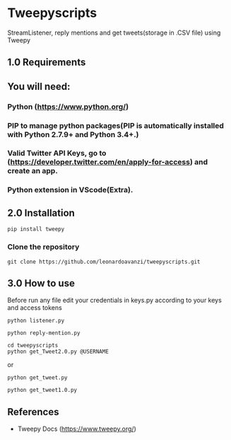 # Tweepyscripts
StreamListener, reply mentions and get tweets(storage in .CSV file) using Tweepy
## 1.0 Requirements
## You will need:
### Python (https://www.python.org/)
### PIP to manage python packages(PIP is automatically installed with Python 2.7.9+ and Python 3.4+.)
### Valid Twitter API Keys, go to (https://developer.twitter.com/en/apply-for-access) and create an app.
### Python extension in VScode(Extra).

## 2.0 Installation
```
pip install tweepy
```
### Clone the repository
```
git clone https://github.com/leonardoavanzi/tweepyscripts.git
```
## 3.0 How to use
Before run any file edit your credentials in keys.py according to your keys and access tokens
```
python listener.py
```

```
python reply-mention.py
``` 
```
cd tweepyscripts
python get_Tweet2.0.py @USERNAME
```
or
```
python get_tweet.py
```
```
python get_tweet1.0.py
```

## References
- Tweepy Docs (https://www.tweepy.org/)







